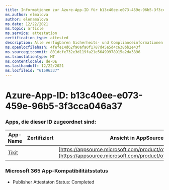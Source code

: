 ```yaml
---
title: Informationen zur Azure-App-ID für b13c40ee-e073-459e-96b5-3f3cca046a37
ms.author: elmalova
author: elenamalova
ms.date: 12/22/2021
ms.topic: article
ms.service: attestation
certification_type: attested
description: Alle verfügbaren Sicherheits- und Complianceinformationen für b13c40ee-e073-459e-96b5-3f3cca046a37.
ms.openlocfilehash: 4fefe14d62f90afa0f1787d45a5d4c638bb2e43f
ms.sourcegitcommit: 801dcfe732e3d119fa21e56499978915a2da3896
ms.translationtype: MT
ms.contentlocale: de-DE
ms.lasthandoff: 12/22/2021
ms.locfileid: "61596337"
---
```

# <a name="azure-app-id-b13c40ee-e073-459e-96b5-3f3cca046a37"></a>Azure-App-ID: b13c40ee-e073-459e-96b5-3f3cca046a37


### <a name="apps-associated-with-this-id"></a>Apps, die dieser ID zugeordnet sind:
| **App-Name** | **Zertifiziert** | **Ansicht in AppSource** |
|--------------|---------------|-----------------------|
| [Tikit](https://docs.microsoft.com/microsoft-365-app-certification/forward/WA200002602) |  | [https://appsource.microsoft.com/product/office/WA200002602](https://appsource.microsoft.com/product/office/WA200002602) |

### <a name="microsoft-365-app-compliance-status"></a>Microsoft 365 App-Kompatibilitätsstatus
- Publisher Attestaton Status: Completed
